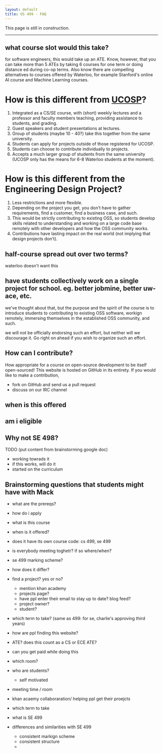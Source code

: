 ```yaml
---
layout: default
title: OS 499 - FAQ
---
```


This page is still in construction.





---




## what course slot would this take?

for software engineers, this would take up an ATE. Know, however, that you can take more than 5 ATEs by taking 6 courses for one term or doing distance ed during co-op terms. Also know there are compelling alternatives to courses offered by Waterloo, for example Stanford's online AI course and Machine Learning courses.


# How is this different from [UCOSP](http://ucosp.ca)?
1. Integrated as a CS/SE course, with (short) weekly lectures and a professor and faculty members teaching, providing assistance to students, and grading.
1. Guest speakers and student presentations at lectures.
1. Group of students (maybe 10 - 40?) take this together from the same university.
1. Students can apply for projects outside of those registered for UCOSP.
1. Students can choose to contribute individually to projects.
1. Accepts a much larger group of students from the same university (UCOSP only has the means for 6-8 Waterloo students at the moment).

# How is this different from the Engineering Design Project?
1. Less restrictions and more flexible.
1. Depending on the project you get, you don't have to gather requirements, find a customer, find a business case, and such.
1. This would be strictly contributing to existing OSS, so students develop skills related to understanding and working on a large code base remotely with other developers and how the OSS community works.
1. Contributions have lasting impact on the real world (not implying that design projects don't).

## half-course spread out over two terms?

waterloo doesn't want this


## have students collectively work on a single project for school. eg. better jobmine, better uw-ace, etc.

we've thought about that, but the purpose and the spirit of the course is to introduce students to contributing to existing OSS software, workign remotely, immersing themselves in the established OSS community, and such. 

we will not be officially endorsing such an effort, but neither will we discourage it. Go right on ahead if you wish to organize such an effort.


## How can I contribute?

How appropriate for a course on open-source development to be itself open-sourced! This website is hosted on GitHub in its entirety. If you would like to make a contribution,

- fork on GitHub and send us a pull request
- discuss on our IRC channel


## when is this offered

## am i eligible


## Why not SE 498?

TODO (put content from brainstorming google doc)
- working towrads it
- if this works, will do it
- started on the curriculum






## Brainstorming questions that students might have with Mack

- what are the prereqs?
- how do i apply
- what is this course
- when is it offered?
- does it have its own course code: cs 499, se 499
- is everybody meeting toghetr? if so where/when?
- se 499 marking scheme?
- how does it differ?
- find a project? yes or no?
    - mention khan academy
    - projects page?
    - have ppl enter their email to stay up to date? blog feed?
    - project owner?
    - student?
- which term to take? (same as 499: for se, charlie's approving third years)
- how are ppl finding this website?
- ATE? does this count as a CS or ECE ATE?
- can you get paid while doing this
- which room?
- who are students?
    - self motivated


- meeting time / room
- khan acaemy collaboraration/ helping ppl get their proejcts
- which term to take


- what is SE 499
- differences and similarities with SE 499
    - consistent markign scheme
    - consistent structure
    -

